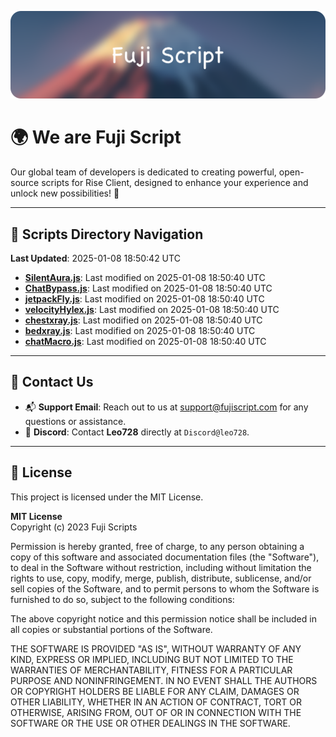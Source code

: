 ![Banner](.github/b.webp)

# 🌍 **We are Fuji Script**

Our global team of developers is dedicated to creating powerful, open-source scripts for Rise Client, designed to enhance your experience and unlock new possibilities! 🌟

---
<!-- SCRIPTS_NAVIGATION_START -->
## 📂 **Scripts Directory Navigation**

**Last Updated**: 2025-01-08 18:50:42 UTC

- **[SilentAura.js](scripts/SilentAura.js)**: Last modified on 2025-01-08 18:50:40 UTC
- **[ChatBypass.js](scripts/ChatBypass.js)**: Last modified on 2025-01-08 18:50:40 UTC
- **[jetpackFly.js](scripts/jetpackFly.js)**: Last modified on 2025-01-08 18:50:40 UTC
- **[velocityHylex.js](scripts/velocityHylex.js)**: Last modified on 2025-01-08 18:50:40 UTC
- **[chestxray.js](scripts/chestxray.js)**: Last modified on 2025-01-08 18:50:40 UTC
- **[bedxray.js](scripts/bedxray.js)**: Last modified on 2025-01-08 18:50:40 UTC
- **[chatMacro.js](scripts/chatMacro.js)**: Last modified on 2025-01-08 18:50:40 UTC

<!-- SCRIPTS_NAVIGATION_END -->

---

## 💬 **Contact Us**  
- 📬 **Support Email**: Reach out to us at [support@fujiscript.com](mailto:support@fujiscript.com) for any questions or assistance.  
- 💬 **Discord**: Contact **Leo728** directly at `Discord@leo728`.

---

## 📜 **License**

This project is licensed under the MIT License.  

**MIT License**  
Copyright (c) 2023 Fuji Scripts  

Permission is hereby granted, free of charge, to any person obtaining a copy of this software and associated documentation files (the "Software"), to deal in the Software without restriction, including without limitation the rights to use, copy, modify, merge, publish, distribute, sublicense, and/or sell copies of the Software, and to permit persons to whom the Software is furnished to do so, subject to the following conditions:  

The above copyright notice and this permission notice shall be included in all copies or substantial portions of the Software.  

THE SOFTWARE IS PROVIDED "AS IS", WITHOUT WARRANTY OF ANY KIND, EXPRESS OR IMPLIED, INCLUDING BUT NOT LIMITED TO THE WARRANTIES OF MERCHANTABILITY, FITNESS FOR A PARTICULAR PURPOSE AND NONINFRINGEMENT. IN NO EVENT SHALL THE AUTHORS OR COPYRIGHT HOLDERS BE LIABLE FOR ANY CLAIM, DAMAGES OR OTHER LIABILITY, WHETHER IN AN ACTION OF CONTRACT, TORT OR OTHERWISE, ARISING FROM, OUT OF OR IN CONNECTION WITH THE SOFTWARE OR THE USE OR OTHER DEALINGS IN THE SOFTWARE.  
